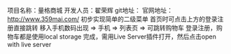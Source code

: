 项目名称：量格商城 
开发人员：翟荣辉
git地址：
官网地址：http://www.359mai.com/
初步实现简单的二级菜单
首页时可点击上方的登录注册直接跳转
移入手机数码出现 =>  手机  =>  列表页  => 可跳转购物车
登录注册，购物车都是使用local storage 完成，需用Live Server插件打开，然后点击open with live server
   